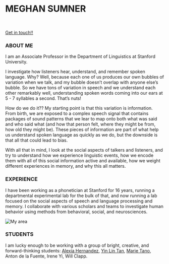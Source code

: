 <h1> MEGHAN SUMNER</h1><br>

[Get in touch!!](mailto:sumner@stanford.edu)


<h3>ABOUT ME</h3>

I am an Associate Professor in the Department of Linguistics at Stanford University. <br>

I investigate how listeners hear, understand, and remember spoken language. Why?  Well, because each one of us produces our own bubbles of variation when we talk, and my bubble doesn’t overlap with anyone else’s bubble.  So we have tons of variation in speech and we understand each other remarkably well, understanding spoken words coming into our ears at 5 - 7 syllables a second.  That’s nuts! <br>

How do we do it?? My starting point is that this variation is information. From birth, we are exposed to a complex speech signal that contains packages of sound patterns that we lear to map onto both what was said and who said what (and how that person felt, where they might be from, how old they might be).  These pieces of information are part of what help us understand spoken language as quickly as we do, but the downside is that all that could lead to bias. <br> 

With all that in mind, I look at the social aspects of talkers and listeners, and try to understand how we experience linguistic events, how we encode them with all of this social information active and available, how we weight different experiences in memory, and why this all matters.  

<h3>EXPERIENCE</h3>

I have been working as a phonetician at Stanford for 16 years, running a departmental experimental lab for the bulk of that, and now running a lab focused on the social aspects of speech and language processing and memory.  I collaborate with various scholars and teams to investigate human behavior using methods from behavioral, social, and neurosciences. <br>

![My area](./main/AreaSmaller.png)<br>

<h3>STUDENTS</h3>

I am lucky enough to be working with a group of bright, creative, and forward-thinking students: [Alexia Hernandez](https://github.com/alexiah53), [Yin Lin Tan](https://yinlintan.github.io/), [Marie Tano](https://mariemmanue.github.io/), Anton de la Fuente, Irene Yi, Will Clapp. 
